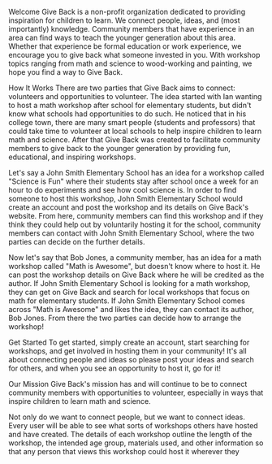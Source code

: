 Welcome
Give Back is a non-profit organization dedicated to providing inspiration for children to learn. We connect people, ideas, and (most importantly) knowledge. Community members that have experience in an area can find ways to teach the younger generation about this area. Whether that experience be formal education or work experience, we encourage you to give back what someone invested in you. With workshop topics ranging from math and science to wood-working and painting, we hope you find a way to Give Back.

How It Works
There are two parties that Give Back aims to connect: volunteers and opportunities to volunteer. The idea started with Ian wanting to host a math workshop after school for elementary students, but didn't know what schools had opportunities to do such. He noticed that in his college town, there are many smart people (students and professors) that could take time to volunteer at local schools to help inspire children to learn math and science. After that Give Back was created to facilitate community members to give back to the younger generation by providing fun, educational, and inspiring workshops.

Let's say a John Smith Elementary School has an idea for a workshop called "Science is Fun" where their students stay after school once a week for an hour to do experiments and see how cool science is. In order to find someone to host this workshop, John Smith Elementary School would create an account and post the workshop and its details on Give Back's website. From here, community members can find this workshop and if they think they could help out by voluntarily hosting it for the school, community members can contact with John Smith Elementary School, where the two parties can decide on the further details.

Now let's say that Bob Jones, a community member, has an idea for a math workshop called "Math is Awesome", but doesn't know where to host it. He can post the workshop details on Give Back where he will be credited as the author. If John Smith Elementary School is looking for a math workshop, they can get on Give Back and search for local workshops that focus on math for elementary students. If John Smith Elementary School comes across "Math is Awesome" and likes the idea, they can contact its author, Bob Jones. From there the two parties can decide how to arrange the workshop!

Get Started
To get started, simply create an account, start searching for workshops, and get involved in hosting them in your community! It's all about connecting people and ideas so please post your ideas and search for others, and when you see an opportunity to host it, go for it!

Our Mission
Give Back's mission has and will continue to be to connect community members with opportunities to volunteer, especially in ways that inspire children to learn math and science.

Not only do we want to connect people, but we want to connect ideas. Every user will be able to see what sorts of workshops others have hosted and have created. The details of each workshop outline the length of the workshop, the intended age group, materials used, and other information so that any person that views this workshop could host it wherever they
